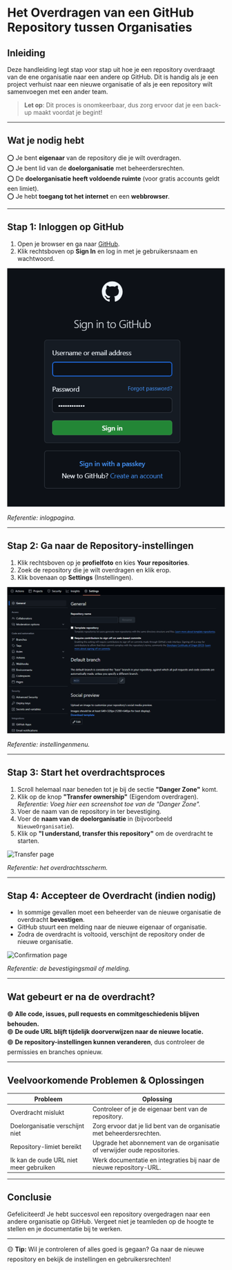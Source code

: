 # **Het Overdragen van een GitHub Repository tussen Organisaties**

## **Inleiding**
Deze handleiding legt stap voor stap uit hoe je een repository overdraagt van de ene organisatie naar een andere op GitHub. Dit is handig als je een project verhuist naar een nieuwe organisatie of als je een repository wilt samenvoegen met een ander team. 

> **Let op**: Dit proces is onomkeerbaar, dus zorg ervoor dat je een back-up maakt voordat je begint!

---

## **Wat je nodig hebt**
⭕ Je bent **eigenaar** van de repository die je wilt overdragen.  
⭕ Je bent lid van de **doelorganisatie** met beheerdersrechten.  
⭕ De **doelorganisatie heeft voldoende ruimte** (voor gratis accounts geldt een limiet).  
⭕ Je hebt **toegang tot het internet** en een **webbrowser**.  

---

## **Stap 1: Inloggen op GitHub**
1. Open je browser en ga naar [GitHub](https://github.com/).
2. Klik rechtsboven op **Sign In** en log in met je gebruikersnaam en wachtwoord.

![Login page](Repo_Transfer_1.png)

*Referentie: inlogpagina.*

---

## **Stap 2: Ga naar de Repository-instellingen**
1. Klik rechtsboven op je **profielfoto** en kies **Your repositories**.
2. Zoek de repository die je wilt overdragen en klik erop.
3. Klik bovenaan op **Settings** (Instellingen).

![Settings page](Repo_Transfer_2.png)

*Referentie: instellingenmenu.*

---

## **Stap 3: Start het overdrachtsproces**
1. Scroll helemaal naar beneden tot je bij de sectie **"Danger Zone"** komt.
2. Klik op de knop **"Transfer ownership"** (Eigendom overdragen).  
   *Referentie: Voeg hier een screenshot toe van de "Danger Zone".*
3. Voer de naam van de repository in ter bevestiging.
4. Voer de **naam van de doelorganisatie** in (bijvoorbeeld `NieuweOrganisatie`).
5. Klik op **"I understand, transfer this repository"** om de overdracht te starten.

![Transfer page](Repo_Transfer_3.png)

*Referentie: het overdrachtsscherm.*

---

## **Stap 4: Accepteer de Overdracht (indien nodig)**
- In sommige gevallen moet een beheerder van de nieuwe organisatie de overdracht **bevestigen**.
- GitHub stuurt een melding naar de nieuwe eigenaar of organisatie.
- Zodra de overdracht is voltooid, verschijnt de repository onder de nieuwe organisatie.

![Confirmation page](Repo_Transfer_4.png)

*Referentie: de bevestigingsmail of melding.*

---

## **Wat gebeurt er na de overdracht?**
🟢 **Alle code, issues, pull requests en commitgeschiedenis blijven behouden.**  
🟢 **De oude URL blijft tijdelijk doorverwijzen naar de nieuwe locatie.**  
🟢 **De repository-instellingen kunnen veranderen**, dus controleer de permissies en branches opnieuw.

---

## **Veelvoorkomende Problemen & Oplossingen**
| Probleem | Oplossing |
|----------|----------|
| Overdracht mislukt | Controleer of je de eigenaar bent van de repository. |
| Doelorganisatie verschijnt niet | Zorg ervoor dat je lid bent van de organisatie met beheerdersrechten. |
| Repository-limiet bereikt | Upgrade het abonnement van de organisatie of verwijder oude repositories. |
| Ik kan de oude URL niet meer gebruiken | Werk documentatie en integraties bij naar de nieuwe repository-URL. |

---

## **Conclusie**
Gefeliciteerd! Je hebt succesvol een repository overgedragen naar een andere organisatie op GitHub. Vergeet niet je teamleden op de hoogte te stellen en je documentatie bij te werken.

---

🟡 **Tip:** Wil je controleren of alles goed is gegaan? Ga naar de nieuwe repository en bekijk de instellingen en gebruikersrechten!  
